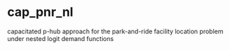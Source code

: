 # cap_pnr_nl
capacitated p-hub approach for the park-and-ride facility location problem under nested logit demand functions
